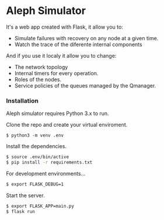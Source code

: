 # Aleph Simulator

<p align="center">
  <a href="https://deepsource.io/gh/BigData95/Aleph_flask/"
  <img src="https://static.deepsource.io/deepsource-badge-light.svg">
  </a>
</p>



It's a web app created with Flask, it allow you to:
  - Simulate failures with recovery on any node at a given time.
  - Watch the trace of the diferente internal components
  
And if you use it localy it allow you to change:
  - The network topology
  - Internal timers for every operation. 
  - Roles of the nodes. 
  - Service policies of the queues managed by the Qmanager.


### Installation

Aleph simulator requires Python 3.x to run. 

Clone the repo and create your virtual enviroment.
```
$ python3 -m venv .env 
```
Install the dependencies.
```sh
$ source .env/bin/active
$ pip install -r requirements.txt
```
For development environments...
```sh
$ export FLASK_DEBUG=1
```
Start the server.
```sh
$ export FLASK_APP=main.py
$ flask run
```
